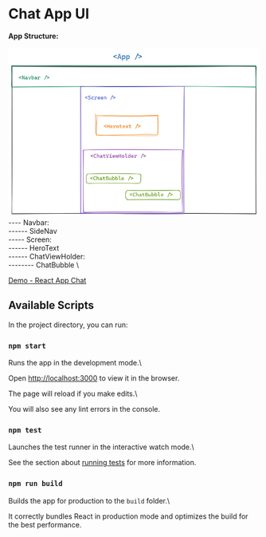# Chat App UI

**App Structure:** \
\
![Application structure](https://github.com/bekzodnj/xund-app/blob/master/src/assets/App_info.png) \
---- Navbar: \
------ SideNav \
----- Screen: \
------ HeroText \
------ ChatViewHolder: \
-------- ChatBubble \

[Demo - React App Chat](https://xund-app.vercel.app/)



## Available Scripts

In the project directory, you can run:

### `npm start`

Runs the app in the development mode.\

Open [http://localhost:3000](http://localhost:3000) to view it in the browser.

The page will reload if you make edits.\

You will also see any lint errors in the console.

### `npm test`

Launches the test runner in the interactive watch mode.\

See the section about [running tests](https://facebook.github.io/create-react-app/docs/running-tests) for more information.

### `npm run build`

Builds the app for production to the `build` folder.\

It correctly bundles React in production mode and optimizes the build for the best performance.
